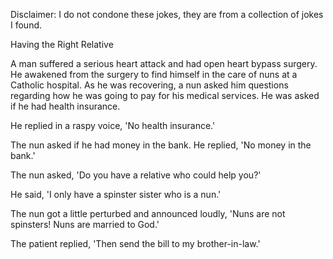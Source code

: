 Disclaimer: I do not condone these jokes, they are from a collection of jokes I found.

Having the Right Relative

A man suffered a serious heart attack and had open heart bypass surgery. He awakened from the surgery to find himself in the care of nuns at a Catholic hospital. As he was recovering, a nun asked him questions regarding how he was going to pay for his medical services. He was asked if he had health insurance.

He replied in a raspy voice, 'No health insurance.'

The nun asked if he had money in the bank. He replied, 'No money in the bank.'

The nun asked, 'Do you have a relative who could help you?'

He said, 'I only have a spinster sister who is a nun.'

The nun got a little perturbed and announced loudly, 'Nuns are not spinsters! Nuns are married to God.'

The patient replied, 'Then send the bill to my brother-in-law.'

